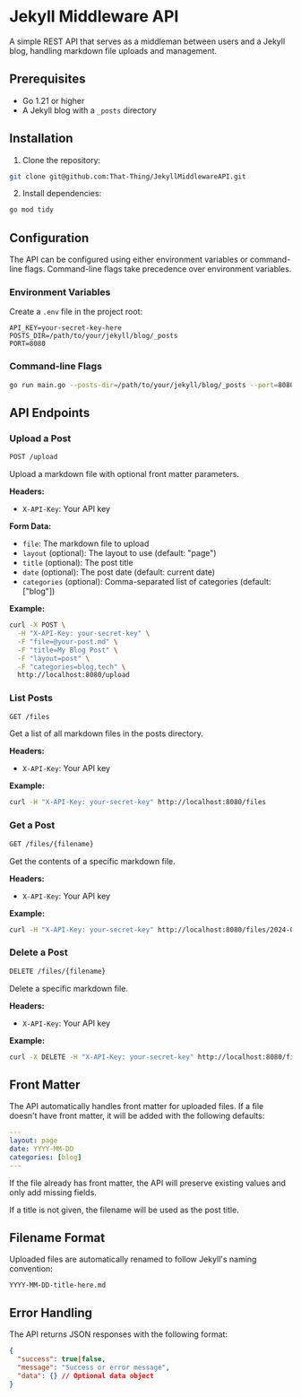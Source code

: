 # Jekyll Middleware API

A simple REST API that serves as a middleman between users and a Jekyll blog, handling markdown file uploads and management.

## Prerequisites

- Go 1.21 or higher
- A Jekyll blog with a `_posts` directory

## Installation

1. Clone the repository:
```bash
git clone git@github.com:That-Thing/JekyllMiddlewareAPI.git
```

2. Install dependencies:
```bash
go mod tidy
```

## Configuration

The API can be configured using either environment variables or command-line flags. Command-line flags take precedence over environment variables.

### Environment Variables

Create a `.env` file in the project root:

```env
API_KEY=your-secret-key-here
POSTS_DIR=/path/to/your/jekyll/blog/_posts
PORT=8080
```

### Command-line Flags

```bash
go run main.go --posts-dir=/path/to/your/jekyll/blog/_posts --port=8080 --api-key=your-secret-key
```

## API Endpoints

### Upload a Post

```bash
POST /upload
```

Upload a markdown file with optional front matter parameters.

**Headers:**
- `X-API-Key`: Your API key

**Form Data:**
- `file`: The markdown file to upload
- `layout` (optional): The layout to use (default: "page")
- `title` (optional): The post title
- `date` (optional): The post date (default: current date)
- `categories` (optional): Comma-separated list of categories (default: ["blog"])

**Example:**
```bash
curl -X POST \
  -H "X-API-Key: your-secret-key" \
  -F "file=@your-post.md" \
  -F "title=My Blog Post" \
  -F "layout=post" \
  -F "categories=blog,tech" \
  http://localhost:8080/upload
```

### List Posts

```bash
GET /files
```

Get a list of all markdown files in the posts directory.

**Headers:**
- `X-API-Key`: Your API key

**Example:**
```bash
curl -H "X-API-Key: your-secret-key" http://localhost:8080/files
```

### Get a Post

```bash
GET /files/{filename}
```

Get the contents of a specific markdown file.

**Headers:**
- `X-API-Key`: Your API key

**Example:**
```bash
curl -H "X-API-Key: your-secret-key" http://localhost:8080/files/2024-03-26-my-post.md
```

### Delete a Post

```bash
DELETE /files/{filename}
```

Delete a specific markdown file.

**Headers:**
- `X-API-Key`: Your API key

**Example:**
```bash
curl -X DELETE -H "X-API-Key: your-secret-key" http://localhost:8080/files/2024-03-26-my-post.md
```

## Front Matter

The API automatically handles front matter for uploaded files. If a file doesn't have front matter, it will be added with the following defaults:

```yaml
---
layout: page
date: YYYY-MM-DD
categories: [blog]
---
```

If the file already has front matter, the API will preserve existing values and only add missing fields.  

If a title is not given, the filename will be used as the post title. 

## Filename Format

Uploaded files are automatically renamed to follow Jekyll's naming convention:
```
YYYY-MM-DD-title-here.md
```

## Error Handling

The API returns JSON responses with the following format:

```json
{
  "success": true|false,
  "message": "Success or error message",
  "data": {} // Optional data object
}
```